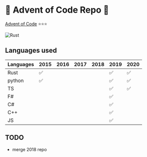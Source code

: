 # 🎅 Advent of Code Repo 🎄

[Advent of Code](https://adventofcode.com/) ⭐️⭐️⭐️

![Rust](https://github.com/trox667/aoc/workflows/Rust/badge.svg)

## Languages used

| Languages | 2015 | 2016 | 2017 | 2018 | 2019 | 2020 |
|---------|----|----|----|----|----|----|
| Rust    | ✅ |    |    |    | ✅ | ✅ |
| python  | ✅ |    |    |    | ✅ | ✅ |
| TS      |    |    |    |    | ✅ | ✅ |
| F#      |    |    |    |    | ✅ |    |
| C#      |    |    |    |    | ✅ |    |
| C++      |    |    |    |    | ✅ |    |
| JS      |    |    |    |    | ✅ |    |

## TODO
- merge 2018 repo
